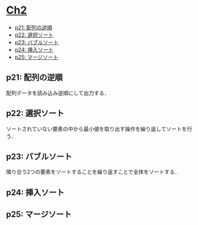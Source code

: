 # [Ch2](/Ch2/)

- [p21: 配列の逆順](#p21-配列の逆順)
- [p22: 選択ソート](#p22-選択ソート)
- [p23: バブルソート](#p23-バブルソート)
- [p24: 挿入ソート](#p24-挿入ソート)
- [p25: マージソート](#p25-マージソート)

## p21: 配列の逆順
配列データを読み込み逆順にして出力する．

## p22: 選択ソート
ソートされていない要素の中から最小値を取り出す操作を繰り返してソートを行う．

## p23: バブルソート
隣り合う2つの要素をソートすることを繰り返すことで全体をソートする．

## p24: 挿入ソート

## p25: マージソート
